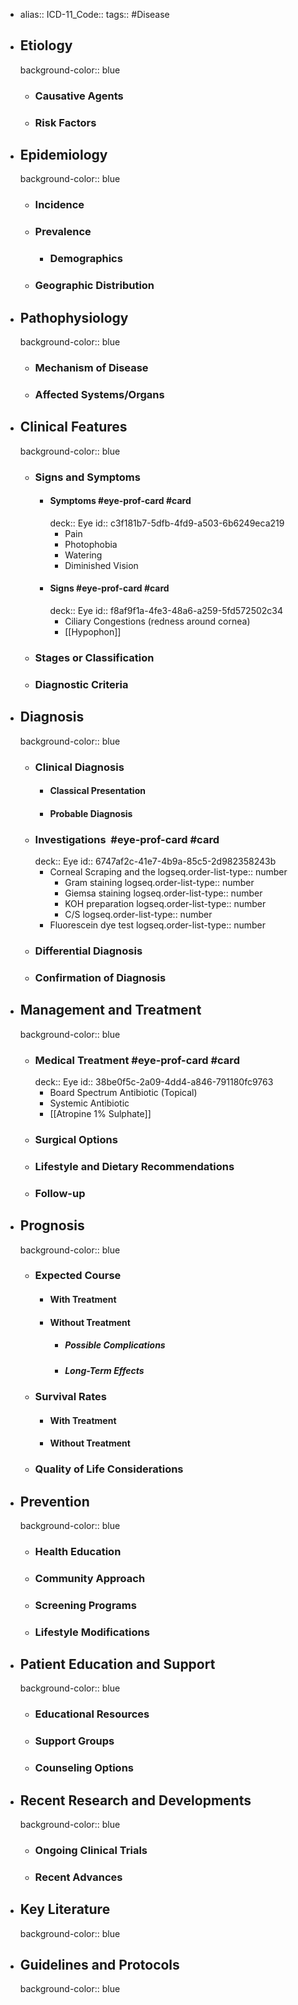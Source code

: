 - alias::
  ICD-11_Code::
  tags:: #Disease
- ## Etiology
  background-color:: blue
  - ### Causative Agents
  - ### Risk Factors
- ## Epidemiology
  background-color:: blue
  - ### Incidence
  - ### Prevalence
    - ### Demographics
  - ### Geographic Distribution
- ## Pathophysiology
  background-color:: blue
  - ### Mechanism of Disease
  - ### Affected Systems/Organs
- ## Clinical Features
  background-color:: blue
  - ### Signs and Symptoms
    - #### Symptoms #eye-prof-card #card
      deck:: Eye
      id:: c3f181b7-5dfb-4fd9-a503-6b6249eca219
      - Pain
      - Photophobia
      - Watering
      - Diminished Vision
    - #### Signs #eye-prof-card #card
      deck:: Eye
      id:: f8af9f1a-4fe3-48a6-a259-5fd572502c34
      - Ciliary Congestions (redness around cornea)
      - [[Hypophon]]
  - ### Stages or Classification
  - ### Diagnostic Criteria
- ## Diagnosis
  background-color:: blue
  - ### Clinical Diagnosis
    - #### Classical Presentation
    - #### Probable Diagnosis
  - ### Investigations ‬‭ #eye-prof-card #card
    deck:: Eye
    id:: 6747af2c-41e7-4b9a-85c5-2d982358243b
    - Corneal Scraping and the
      logseq.order-list-type:: number
      - Gram staining
        logseq.order-list-type:: number
      - Giemsa staining
        logseq.order-list-type:: number
      - KOH preparation
        logseq.order-list-type:: number
      - C/S
        logseq.order-list-type:: number
    - Fluorescein dye test
      logseq.order-list-type:: number
  - ### Differential Diagnosis
  - ### Confirmation of Diagnosis
- ## Management and Treatment
  background-color:: blue
  - ### Medical Treatment #eye-prof-card #card
    deck:: Eye
    id:: 38be0f5c-2a09-4dd4-a846-791180fc9763
    - Board Spectrum Antibiotic (Topical)
    - Systemic Antibiotic
    - [[Atropine 1% Sulphate]]
  - ### Surgical Options
  - ### Lifestyle and Dietary Recommendations
  - ### Follow-up
- ## Prognosis
  background-color:: blue
  - ### Expected Course
    - #### With Treatment
    - #### Without Treatment
      - ##### Possible Complications
      - ##### Long-Term Effects
  - ### Survival Rates
    - #### With Treatment
    - #### Without Treatment
  - ### Quality of Life Considerations
- ## Prevention
  background-color:: blue
  - ### Health Education
  - ### Community Approach
  - ### Screening Programs
  - ### Lifestyle Modifications
- ## Patient Education and Support
  background-color:: blue
  - ### Educational Resources
  - ### Support Groups
  - ### Counseling Options
- ## Recent Research and Developments
  background-color:: blue
  - ### Ongoing Clinical Trials
  - ### Recent Advances
- ## Key Literature
  background-color:: blue
- ## Guidelines and Protocols
  background-color:: blue
